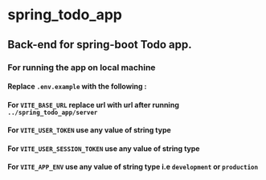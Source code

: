 # spring_todo_app

## Back-end for spring-boot Todo app.

### For running the app on local machine

#### Replace `.env.example` with the following :

#### For `VITE_BASE_URL` replace url with url after running `../spring_todo_app/server`

#### For `VITE_USER_TOKEN` use any value of string type

#### For `VITE_USER_SESSION_TOKEN` use any value of string type

#### For `VITE_APP_ENV` use any value of string type i.e `development` or `production`
